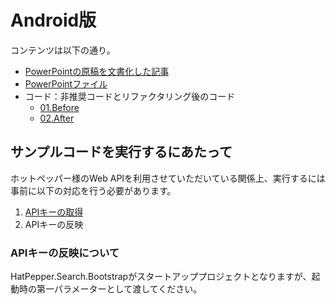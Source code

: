 # Android版

コンテンツは以下の通り。

- [PowerPointの原稿を文書化した記事](https://zenn.dev/nuits_jp/articles/2025-04-30-easiest-clean-architecture)
- [PowerPointファイル](https://view.officeapps.live.com/op/view.aspx?src=https%3A%2F%2Fraw.githubusercontent.com%2Fnuitsjp%2FEasiest-Clean-Architecture%2Frefs%2Fheads%2Fmaster%2F2025-04-30%2F%25E4%25B8%2596%25E7%2595%258C%25E4%25B8%2580%25E3%2582%258F%25E3%2581%258B%25E3%2582%258A%25E3%2582%2584%25E3%2581%2599%25E3%2581%2584Clean%2520Architecture%2520-%2520%25E6%258A%2580%25E8%25A1%2593%25E3%2583%25AC%25E3%2582%25A4%25E3%2583%25A4%25E3%2583%25BC%25E5%2588%2586%25E5%2589%25B2%25E3%2582%2588%25E3%2582%258A%25E5%25A4%25A7%25E5%2588%2587%25E3%2581%25AA%25E3%2583%25A2%25E3%2583%258E.pptx&wdOrigin=BROWSELINK)
- コード：非推奨コードとリファクタリング後のコード
    - [01.Before](01.Before)
    - [02.After](02.After)

## サンプルコードを実行するにあたって

ホットペッパー様のWeb APIを利用させていただいている関係上、実行するには事前に以下の対応を行う必要があります。

1. [APIキーの取得](https://webservice.recruit.co.jp/register/index.html)
2. APIキーの反映

### APIキーの反映について

HatPepper.Search.Bootstrapがスタートアッププロジェクトとなりますが、起動時の第一パラメーターとして渡してください。
